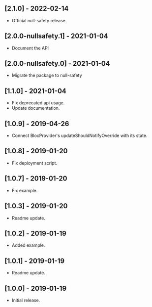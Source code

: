 ## [2.1.0] - 2022-02-14

- Official null-safety release.

## [2.0.0-nullsafety.1] - 2021-01-04

- Document the API

## [2.0.0-nullsafety.0] - 2021-01-04

- Migrate the package to null-safety

## [1.1.0] - 2021-01-04

- Fix deprecated api usage.
- Update documentation.

## [1.0.9] - 2019-04-26

- Connect BlocProvider's updateShouldNotifyOverride with its state.

## [1.0.8] - 2019-01-20

- Fix deployment script.

## [1.0.7] - 2019-01-20

- Fix example.

## [1.0.3] - 2019-01-20

- Readme update.

## [1.0.2] - 2019-01-19

- Added example.

## [1.0.1] - 2019-01-19

- Readme update.

## [1.0.0] - 2019-01-19

- Initial release.
